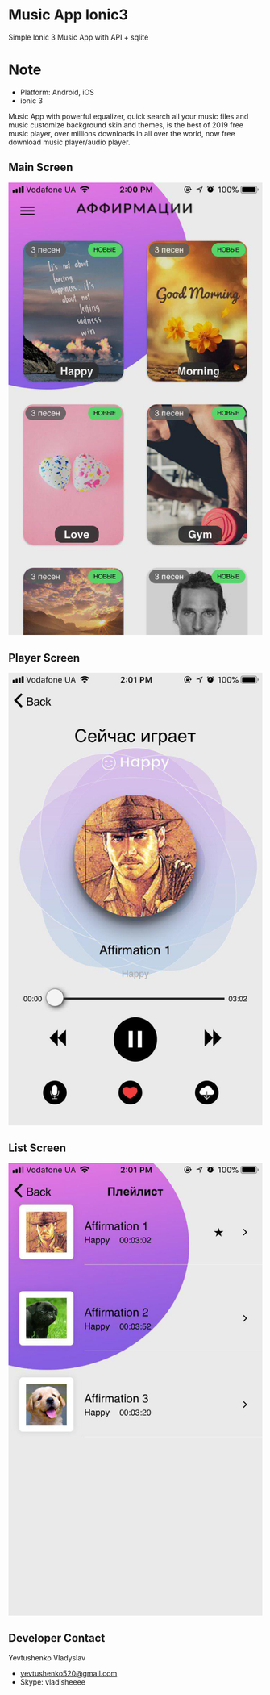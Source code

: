 # Music App Ionic3
Simple Ionic 3 Music App with API + sqlite

# Note
* Platform: Android, iOS
* ionic 3

Music App with powerful equalizer, quick search all your music files and music  customize background skin and themes, is the best of 2019 free music player, over millions downloads in all over the world, now free download music player/audio player.

## Main Screen
![Image alt](https://github.com/appvilo/MusicApp-Ionic3/blob/master/picture/3.jpg)
## Player Screen
![Image alt](https://github.com/appvilo/MusicApp-Ionic3/blob/master/picture/1.jpg)
## List Screen
![Image alt](https://github.com/appvilo/MusicApp-Ionic3/blob/master/picture/2.jpg)


## Developer Contact
Yevtushenko Vladyslav

* yevtushenko520@gmail.com
* Skype: vladisheeee

